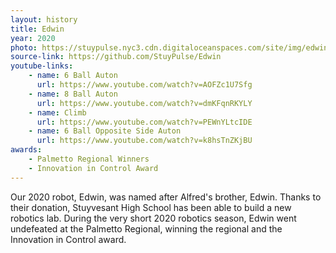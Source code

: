 ```yaml
---
layout: history
title: Edwin
year: 2020
photo: https://stuypulse.nyc3.cdn.digitaloceanspaces.com/site/img/edwin.jpg
source-link: https://github.com/StuyPulse/Edwin
youtube-links:
    - name: 6 Ball Auton
      url: https://www.youtube.com/watch?v=AOFZc1U7Sfg
    - name: 8 Ball Auton
      url: https://www.youtube.com/watch?v=dmKFqnRKYLY
    - name: Climb
      url: https://www.youtube.com/watch?v=PEWnYLtcIDE
    - name: 6 Ball Opposite Side Auton
      url: https://www.youtube.com/watch?v=k8hsTnZKjBU
awards: 
    - Palmetto Regional Winners
    - Innovation in Control Award
---
```


Our 2020 robot, Edwin, was named after Alfred's brother, Edwin. Thanks to their donation, Stuyvesant High School has been able to build a new robotics lab. During the very short 2020 robotics season, Edwin went undefeated at the Palmetto Regional, winning the regional and the Innovation in Control award. 